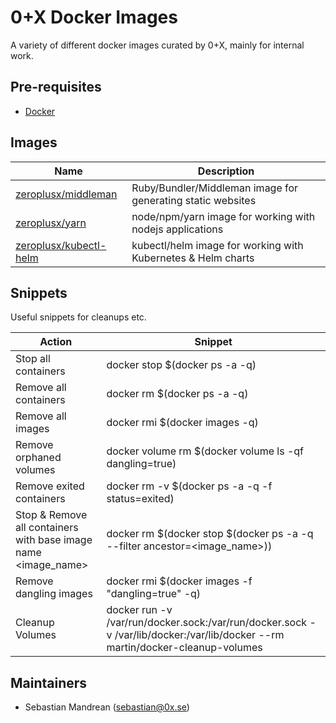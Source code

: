 0+X Docker Images
=================
A variety of different docker images curated by 0+X, mainly for internal work.

Pre-requisites
--------------
* [Docker](https://docs.docker.com/engine/installation/)

Images
------
| Name                                   | Description                                                  |
|----------------------------------------|--------------------------------------------------------------|
| [zeroplusx/middleman](middleman)       | Ruby/Bundler/Middleman image for generating static websites  |
| [zeroplusx/yarn](yarn)                 | node/npm/yarn image for working with nodejs applications     |
| [zeroplusx/kubectl-helm](kubectl-helm) | kubectl/helm image for working with Kubernetes & Helm charts |

Snippets
--------
Useful snippets for cleanups etc.

| **Action**                                                       | **Snippet** |
|------------------------------------------------------------------|-------------|
| Stop all containers                                              | docker stop \$(docker ps -a -q) |
| Remove all containers                                            | docker rm \$(docker ps -a -q) |
| Remove all images                                                | docker rmi \$(docker images -q) |
| Remove orphaned volumes                                          | docker volume rm \$(docker volume ls -qf dangling=true) |
| Remove exited containers                                         | docker rm -v \$(docker ps -a -q -f status=exited) |
| Stop & Remove all containers with base image name \<image_name\> | docker rm \$(docker stop \$(docker ps -a -q --filter ancestor=\<image_name\>)) |
| Remove dangling images                                           | docker rmi \$(docker images -f "dangling=true" -q) |
| Cleanup Volumes                                                  | docker run -v /var/run/docker.sock:/var/run/docker.sock -v /var/lib/docker:/var/lib/docker --rm martin/docker-cleanup-volumes |

Maintainers
-----------
* Sebastian Mandrean (<sebastian@0x.se>)
